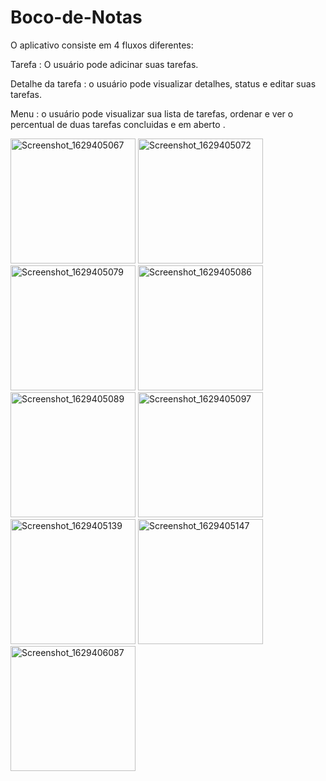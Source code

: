 # Boco-de-Notas

O aplicativo consiste em 4 fluxos diferentes:

Tarefa : O usuário pode adicinar suas tarefas.

Detalhe da tarefa : o usuário pode visualizar detalhes, status e editar suas tarefas.

Menu : o usuário pode visualizar sua lista de tarefas, ordenar e ver o percentual de duas tarefas concluidas e em aberto .


<img width="200" alt="Screenshot_1629405067" src="https://user-images.githubusercontent.com/49947803/130140078-1add6743-e50c-4a13-8f0d-05c390f77f14.png"> <img width="200" alt="Screenshot_1629405072" src="https://user-images.githubusercontent.com/49947803/130140080-f090517c-f3b8-481b-86bb-756217e38642.png">
<img width="200" alt="Screenshot_1629405079" src="https://user-images.githubusercontent.com/49947803/130140083-5218ef15-8a5f-46a1-ac6f-494e7d51d97f.png">
<img width="200" alt="Screenshot_1629405086" src="https://user-images.githubusercontent.com/49947803/130140086-a8790a1c-fc26-4784-8029-d8d2a44984a0.png">
<img width="200" alt="Screenshot_1629405089" src="https://user-images.githubusercontent.com/49947803/130140090-15612b2f-f95d-4d3d-9a4d-76e258563d6b.png">
<img width="200" alt="Screenshot_1629405097" src="https://user-images.githubusercontent.com/49947803/130140091-15dc95db-57ec-4b14-b370-de524483d549.png">
<img width="200" alt="Screenshot_1629405139" src="https://user-images.githubusercontent.com/49947803/130140093-01721f33-3a85-48c9-ab05-418eca3e0afd.png">
<img width="200" alt="Screenshot_1629405147" src="https://user-images.githubusercontent.com/49947803/130140097-a249b511-a1dc-4a42-abaf-dbd7c77c7202.png">
<img width="200" alt="Screenshot_1629406087" src="https://user-images.githubusercontent.com/49947803/130141973-9fafea57-4e52-486d-b073-413ea0a3a0f7.png">

